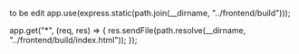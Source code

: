 to be edit
app.use(express.static(path.join(\_\_dirname, "../frontend/build")));

app.get("\*", (req, res) => {
res.sendFile(path.resolve(\_\_dirname, "../frontend/build/index.html"));
});
